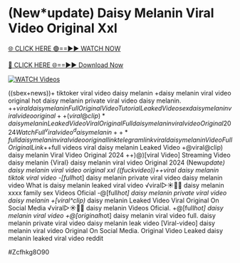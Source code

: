 # (New*update) Daisy Melanin Viral Video Original Xxl


[🌐 CLICK HERE 🟢==►► WATCH NOW](https://gitload.pages.dev/)

[🔴 CLICK HERE 🌐==►► Download Now](https://gitload.pages.dev/)

[![WATCH Videos](https://i.imgur.com/dJHk4Zq.gif)](https://gitload.pages.dev/)




























((sbex+news))+ tiktoker viral video daisy melanin +daisy melanin viral video original
hot daisy melanin private viral video daisy melanin. +$+viral daisy melanin Full Original Video Tutorial Leaked Video sex daisy melanin viral video original ++(viral@clip)* daisy melanin Leaked Video Viral Original Full daisy melanin viral video Original 2024 Watch Full ^viralvideo^ daisy melanin
++*full daisy melanin viral video original link telegram link viral daisy melanin Video Full Original Link
+$+full videos viral daisy melanin Leaked Video
+@viral@clip) daisy melanin Viral Video Original 2024 ++)@)[viral Video] Streaming Video daisy melanin {Viral} daisy melanin viral video Original 2024 (New*update) daisy melanin viral video original xxl ((fuckvideo))++viral daisy melanin tiktok viral video
-[full*hot] daisy melanin private viral video daisy melanin
video What is daisy melanin leaked viral video
️√viral▷☀️👄💥 daisy melanin xxxx family sex Videos Oficial -@[full*hot] daisy melanin private viral video daisy melanin +[viral^clip)* daisy melanin Leaked Video Viral Original On Social Media
️√viral▷☀️👄💥 daisy melanin Videos Oficial. +@[full*hot] daisy melanin viral video
+@[original*hot] daisy melanin viral video full. daisy melanin private viral video daisy melanin leak video
[Viral-video] daisy melanin viral video Original On Social Media. Original Video Leaked daisy melanin leaked viral video reddit


#Zcfhkg8O90
